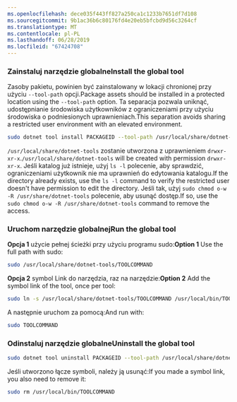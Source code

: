```yaml
---
ms.openlocfilehash: dece035f443ff827a250ca1c1233b7651df7d108
ms.sourcegitcommit: 9b1ac36b6c80176fd4e20eb5bfcbd9d56c3264cf
ms.translationtype: MT
ms.contentlocale: pl-PL
ms.lasthandoff: 06/28/2019
ms.locfileid: "67424708"
---
```

### <a name="install-the-global-tool"></a><span data-ttu-id="8484a-101">Zainstaluj narzędzie globalne</span><span class="sxs-lookup"><span data-stu-id="8484a-101">Install the global tool</span></span>

<span data-ttu-id="8484a-102">Zasoby pakietu, powinien być zainstalowany w lokacji chronionej przy użyciu `--tool-path` opcji.</span><span class="sxs-lookup"><span data-stu-id="8484a-102">Package assets should be installed in a protected location using the `--tool-path` option.</span></span> <span data-ttu-id="8484a-103">Ta separacja pozwala uniknąć, udostępnianie środowiska użytkowników z ograniczeniami przy użyciu środowiska o podniesionych uprawnieniach.</span><span class="sxs-lookup"><span data-stu-id="8484a-103">This separation avoids sharing a restricted user environment with an elevated environment.</span></span>

```bash
sudo dotnet tool install PACKAGEID --tool-path /usr/local/share/dotnet-tools
```

<span data-ttu-id="8484a-104">`/usr/local/share/dotnet-tools` zostanie utworzona z uprawnieniem `drwxr-xr-x`.</span><span class="sxs-lookup"><span data-stu-id="8484a-104">`/usr/local/share/dotnet-tools` will be created with permission `drwxr-xr-x`.</span></span> <span data-ttu-id="8484a-105">Jeśli katalog już istnieje, użyj `ls -l` polecenie, aby sprawdzić, ograniczeniami użytkownik nie ma uprawnień do edytowania katalogu.</span><span class="sxs-lookup"><span data-stu-id="8484a-105">If the directory already exists, use the `ls -l` command to verify the restricted user doesn't have permission to edit the directory.</span></span> <span data-ttu-id="8484a-106">Jeśli tak, użyj `sudo chmod o-w -R /usr/share/dotnet-tools` polecenie, aby usunąć dostęp.</span><span class="sxs-lookup"><span data-stu-id="8484a-106">If so, use the `sudo chmod o-w -R /usr/share/dotnet-tools` command to remove the access.</span></span>

### <a name="run-the-global-tool"></a><span data-ttu-id="8484a-107">Uruchom narzędzie globalnej</span><span class="sxs-lookup"><span data-stu-id="8484a-107">Run the global tool</span></span>

<span data-ttu-id="8484a-108">**Opcja 1** użycie pełnej ścieżki przy użyciu programu sudo:</span><span class="sxs-lookup"><span data-stu-id="8484a-108">**Option 1** Use the full path with sudo:</span></span>

```bash
sudo /usr/local/share/dotnet-tools/TOOLCOMMAND
```

<span data-ttu-id="8484a-109">**Opcja 2** symbol Link do narzędzia, raz na narzędzie:</span><span class="sxs-lookup"><span data-stu-id="8484a-109">**Option 2** Add the symbol link of the tool, once per tool:</span></span>

```bash
sudo ln -s /usr/local/share/dotnet-tools/TOOLCOMMAND /usr/local/bin/TOOLCOMMAND
```

<span data-ttu-id="8484a-110">A następnie uruchom za pomocą:</span><span class="sxs-lookup"><span data-stu-id="8484a-110">And run with:</span></span>

```bash
sudo TOOLCOMMAND
```

### <a name="uninstall-the-global-tool"></a><span data-ttu-id="8484a-111">Odinstaluj narzędzie globalne</span><span class="sxs-lookup"><span data-stu-id="8484a-111">Uninstall the global tool</span></span>

```bash
sudo dotnet tool uninstall PACKAGEID --tool-path /usr/local/share/dotnet-tools
```

<span data-ttu-id="8484a-112">Jeśli utworzono łącze symboli, należy ją usunąć:</span><span class="sxs-lookup"><span data-stu-id="8484a-112">If you made a symbol link, you also need to remove it:</span></span>

```bash
sudo rm /usr/local/bin/TOOLCOMMAND
```